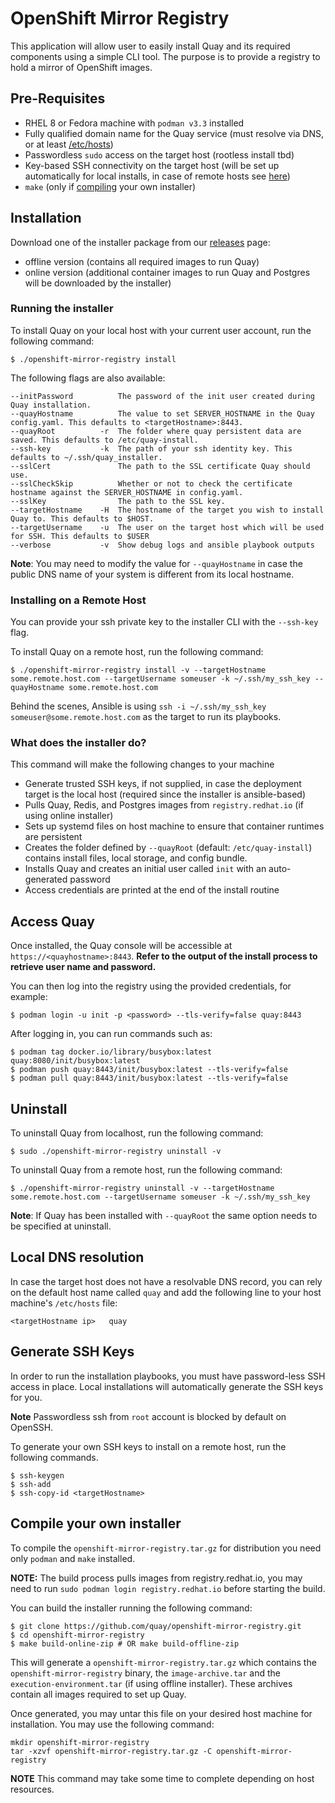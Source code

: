 # OpenShift Mirror Registry

This application will allow user to easily install Quay and its required components using a simple CLI tool. The purpose is to provide a registry to hold a mirror of OpenShift images.

## Pre-Requisites

- RHEL 8 or Fedora machine with `podman v3.3`  installed
- Fully qualified domain name for the Quay service (must resolve via DNS, or at least [/etc/hosts](#local-dns-resolution))
- Passwordless `sudo` access on the target host (rootless install tbd)
- Key-based SSH connectivity on the target host (will be set up automatically for local installs, in case of remote hosts see [here](#generate-ssh-keys))
- `make` (only if [compiling](#compile-your-own-installer) your own installer)

## Installation

Download one of the installer package from our [releases](https://github.com/quay/openshift-mirror-registry/releases) page:

- offline version (contains all required images to run Quay)
- online version (additional container images to run Quay and Postgres will be downloaded by the installer)

### Running the installer

To install Quay on your local host with your current user account, run the following command:

```console
$ ./openshift-mirror-registry install
```
The following flags are also available:

```
--initPassword          The password of the init user created during Quay installation.
--quayHostname          The value to set SERVER_HOSTNAME in the Quay config.yaml. This defaults to <targetHostname>:8443.
--quayRoot          -r  The folder where quay persistent data are saved. This defaults to /etc/quay-install.
--ssh-key           -k  The path of your ssh identity key. This defaults to ~/.ssh/quay_installer.
--sslCert               The path to the SSL certificate Quay should use.
--sslCheckSkip          Whether or not to check the certificate hostname against the SERVER_HOSTNAME in config.yaml.
--sslKey                The path to the SSL key.
--targetHostname    -H  The hostname of the target you wish to install Quay to. This defaults to $HOST.
--targetUsername    -u  The user on the target host which will be used for SSH. This defaults to $USER
--verbose           -v  Show debug logs and ansible playbook outputs
```

**Note**: You may need to modify the value for `--quayHostname` in case the public DNS name of your system is different from its local hostname.

### Installing on a Remote Host

You can provide your ssh private key to the installer CLI with the `--ssh-key` flag.

To install Quay on a remote host, run the following command:

```console
$ ./openshift-mirror-registry install -v --targetHostname some.remote.host.com --targetUsername someuser -k ~/.ssh/my_ssh_key --quayHostname some.remote.host.com
```

Behind the scenes, Ansible is using `ssh -i ~/.ssh/my_ssh_key someuser@some.remote.host.com` as the target to run its playbooks.

### What does the installer do?

This command will make the following changes to your machine

- Generate trusted SSH keys, if not supplied, in case the deployment target is the local host (required since the installer is ansible-based)
- Pulls Quay, Redis, and Postgres images from `registry.redhat.io` (if using online installer)
- Sets up systemd files on host machine to ensure that container runtimes are persistent
- Creates the folder defined by `--quayRoot` (default: `/etc/quay-install`) contains install files, local storage, and config bundle.
- Installs Quay and creates an initial user called `init` with an auto-generated password
- Access credentials are printed at the end of the install routine

## Access Quay

Once installed, the Quay console will be accessible at `https://<quayhostname>:8443`. **Refer to the output of the install process to retrieve user name and password.**

You can then log into the registry using the provided credentials, for example:

```console
$ podman login -u init -p <password> --tls-verify=false quay:8443
```

After logging in, you can run commands such as:

```console
$ podman tag docker.io/library/busybox:latest quay:8080/init/busybox:latest
$ podman push quay:8443/init/busybox:latest --tls-verify=false
$ podman pull quay:8443/init/busybox:latest --tls-verify=false
```

## Uninstall

To uninstall Quay from localhost, run the following command:

```console
$ sudo ./openshift-mirror-registry uninstall -v
```

To uninstall Quay from a remote host, run the following command:

```console
$ ./openshift-mirror-registry uninstall -v --targetHostname some.remote.host.com --targetUsername someuser -k ~/.ssh/my_ssh_key
```

**Note**: If Quay has been installed with `--quayRoot` the same option needs to be specified at uninstall.

## Local DNS resolution

In case the target host does not have a resolvable DNS record, you can rely on the default host name called `quay` and add the following line to your host machine's `/etc/hosts` file:

```
<targetHostname ip>   quay
```

## Generate SSH Keys

In order to run the installation playbooks, you must have password-less SSH access in place. Local installations will automatically generate the SSH keys for you.

**Note** Passwordless ssh from `root` account is blocked by default on OpenSSH. 

To generate your own SSH keys to install on a remote host, run the following commands.

```console
$ ssh-keygen
$ ssh-add
$ ssh-copy-id <targetHostname>
```
## Compile your own installer

To compile the `openshift-mirror-registry.tar.gz` for distribution you need only `podman` and `make` installed.

**NOTE:** The build process pulls images from registry.redhat.io, you may need to run `sudo podman login registry.redhat.io` before starting the build.

You can build the installer running the following command:

```console
$ git clone https://github.com/quay/openshift-mirror-registry.git
$ cd openshift-mirror-registry
$ make build-online-zip # OR make build-offline-zip
```

This will generate a `openshift-mirror-registry.tar.gz` which contains the `openshift-mirror-registry` binary, the `image-archive.tar` and the `execution-environment.tar` (if using offline installer). These archives contain all images required to set up Quay.

Once generated, you may untar this file on your desired host machine for installation. You may use the following command:

```console
mkdir openshift-mirror-registry
tar -xzvf openshift-mirror-registry.tar.gz -C openshift-mirror-registry
```

**NOTE** This command may take some time to complete depending on host resources. 
